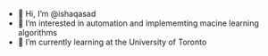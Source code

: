 - 👋 Hi, I’m @ishaqasad
- 👀 I’m interested in automation and implememting macine learning algorithms
- 🌱 I’m currently learning at the University of Toronto



